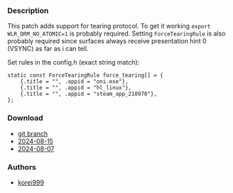### Description
This patch adds support for tearing protocol. To get it working `export WLR_DRM_NO_ATOMIC=1` is probably required.
Setting `ForceTearingRule` is also probably required since surfaces always receive presentation hint 0 (VSYNC) as far as i can tell.

Set rules in the config.h (exact string match):
```
static const ForceTearingRule force_tearing[] = {
	{.title = "", .appid = "oni.exe"},
	{.title = "", .appid = "hl_linux"},
	{.title = "", .appid = "steam_app_210970"},
};
```
### Download
- [git branch](https://codeberg.org/korei999/dwl/src/branch/tearing)
- [2024-08-15](https://codeberg.org/dwl/dwl-patches/raw/branch/main/patches/tearing/tearing-0.2.patch)
- [2024-08-07](https://codeberg.org/dwl/dwl-patches/raw/branch/main/patches/tearing/tearing-0.1.patch)
### Authors
- [korei999](https://codeberg.org/korei999)
